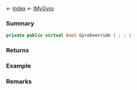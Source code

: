 ← [Index](Api-Index) ← [IMyGyro](Sandbox.ModAPI.Ingame.IMyGyro)

### Summary

```csharp
private public virtual bool GyroOverride { ; ; }
```

### Returns

### Example

### Remarks

